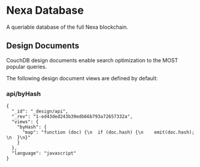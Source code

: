 # Nexa Database

A queriable database of the full Nexa blockchain.

## Design Documents

CouchDB design documents enable search optimization to the MOST popular queries.

The following design document views are defined by default:

### api/byHash

```
{
  "_id": "_design/api",
  "_rev": "1-ed43ded243b39edb66b793a72657332a",
  "views": {
    "byHash": {
      "map": "function (doc) {\n  if (doc.hash) {\n    emit(doc.hash);  \n  }\n}"
    }
  },
  "language": "javascript"
}
```
